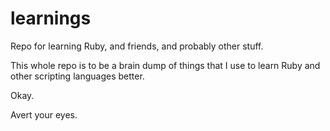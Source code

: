 # learnings
Repo for learning Ruby, and friends, and probably other stuff.

This whole repo is to be a brain dump of things that I use to learn Ruby and other scripting languages better.

Okay.

Avert your eyes.
